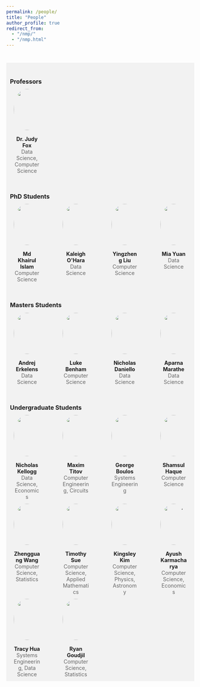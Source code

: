 ```yaml
---
permalink: /people/
title: "People"
author_profile: true
redirect_from: 
  - "/nmp/"
  - "/nmp.html"
---
```


<style>
.collaborator-group {
    text-align: left;
    background-color: #f2f2f2;
    margin: 0;
    padding-left: 10px;
    font-size: medium;
    padding-top: 40px;
}

.collaborators-row {
    display: flex;
    flex-wrap: wrap;
    justify-content: space-between;
    background-color: #f2f2f2;
    padding: 1% 0;
}

.collaborator {
    width: 14%;
    margin: 1% 4%;
    position: relative;
    transition: box-shadow 0.3s;
    background-color: transparent;
    text-align: center;
}

.collaborator img {
    width: 230px;
    height: 110px;
    border-radius: 50%;
    object-fit: cover;
    object-position: center;
    margin-bottom: 15px;
}

.collaborator-info {
    margin-top: 10px;
}

.collaborator-name {
    font-weight: bold;
    font-size: 1.0em;
}

.collaborator-details {
    font-size: 1.0em;
    color: #666;
}

.collaborators-row:nth-child(odd) {
    background-color: #f2f2f2;
}
</style>

<h1 id="contributors" class="title"></h1>

<h2 class="collaborator-group">Professors</h2>
<div class="collaborators-row">
    <div class="collaborator">
        <img class="fox-image" src="/JudyFox/images/JFox2 - Judy Fox.png" alt="Judy Fox">
        <div class="collaborator-name">Dr. Judy Fox</div>
        <div class="collaborator-details">Data Science, Computer Science</div>
    </div>
</div>

<h2 class="collaborator-group">PhD Students</h2>
<div class="collaborators-row">
    <div class="collaborator">
        <img src="/JudyFox/images/single - Md Khairul Islam.JPG" alt="Khairul Islam">
        <div class="collaborator-name">Md Khairul Islam</div>
        <div class="collaborator-details">Computer Science</div>
    </div>
    <div class="collaborator">
        <img src="/JudyFox/images/headshot.jpg" alt="Kaleigh O'Hara">
        <div class="collaborator-name">Kaleigh O'Hara</div>
        <div class="collaborator-details">Data Science</div>
    </div>
    <div class="collaborator">
        <img src="/JudyFox/images/IMG_9715 - Ian Liu.PNG" alt="Yingzheng Liu">
        <div class="collaborator-name">Yingzheng Liu</div>
        <div class="collaborator-details">Computer Science</div>
    </div>
    <div class="collaborator">
        <img src="/JudyFox/images/Mia Yuan.png" alt="Mia Yuan">
        <div class="collaborator-name">Mia Yuan</div>
        <div class="collaborator-details">Data Science</div>
    </div>
</div>

<h2 class="collaborator-group">Masters Students</h2>
<div class="collaborators-row">
    <div class="collaborator">
        <img src="/JudyFox/images/headshot - Andrej Erkelens.jpeg" alt="Andrej Erkelens">
        <div class="collaborator-name">Andrej Erkelens</div>
        <div class="collaborator-details">Data Science</div>
    </div>
    <div class="collaborator">
        <img src="/JudyFox/images/IMG-1170 - Luke Benham.jpg" alt="Luke Benham">
        <div class="collaborator-name">Luke Benham</div>
        <div class="collaborator-details">Computer Science</div>
    </div>
    <div class="collaborator">
        <img src="/JudyFox/images/NickProfile - Nicholas Daniello.png" alt="Nicholas Daniello">
        <div class="collaborator-name">Nicholas Daniello</div>
        <div class="collaborator-details">Data Science</div>
    </div>
    <div class="collaborator">
        <img src="/JudyFox/images/Aparna - Aparna Marathe.jpg" alt="Aparna Marathe">
        <div class="collaborator-name">Aparna Marathe</div>
        <div class="collaborator-details">Data Science</div>
    </div>
</div>

<h2 class="collaborator-group">Undergraduate Students</h2>
<div class="collaborators-row">
    <div class="collaborator">
        <img src="/JudyFox/images/Nicholas Kellogg.png" alt="Nicholas Kellogg">
        <div class="collaborator-name">Nicholas Kellogg</div>
        <div class="collaborator-details">Data Science, Economics</div>
    </div>
    <div class="collaborator">
        <img src="/JudyFox/images/Max Titov.JPG" alt="Maxim Titov">
        <div class="collaborator-name">Maxim Titov</div>
        <div class="collaborator-details">Computer Engineering, Circuits</div>
    </div>
    <div class="collaborator">
        <img src="/JudyFox/images/1594479822284 - George Boulos.jpg" alt="George Boulos">
        <div class="collaborator-name">George Boulos</div>
        <div class="collaborator-details">Systems Engineering</div>
    </div>
    <div class="collaborator">
        <img src="/JudyFox/images/Shamsul Rauf Haque.png" alt="Shamsul Haque">
        <div class="collaborator-name">Shamsul Haque</div>
        <div class="collaborator-details">Computer Science</div>
    </div>
    <div class="collaborator">
        <img src="/JudyFox/images/wzg6 - Zhengguang Wang.png" alt="Zhengguang Wang">
        <div class="collaborator-name">Zhengguang Wang</div>
        <div class="collaborator-details">Computer Science, Statistics</div>
    </div>
    <div class="collaborator">
        <img src="/JudyFox/images/TJS_headshot.jpg" alt="Timothy Sue">
        <div class="collaborator-name">Timothy Sue</div>
        <div class="collaborator-details">Computer Science, Applied Mathematics</div>
    </div>
    <div class="collaborator">
        <img src="/JudyFox/images/IMG_0343 - Kingsley Kim.JPG" alt="Kingsley Kim">
        <div class="collaborator-name">Kingsley Kim</div>
        <div class="collaborator-details">Computer Science, Physics, Astronomy</div>
    </div>
    <div class="collaborator">
        <img src="/JudyFox/images/ID Photo UVA - Ayush Karmacharya.PNG" alt="Ayush Karmacharya">
        <div class="collaborator-name">Ayush Karmacharya</div>
        <div class="collaborator-details">Computer Science, Economics</div>
    </div>
    <div class="collaborator">
        <img src="/JudyFox/images/IMG_8110 - Tracy Hua.jpg" alt="Tracy Hua">
        <div class="collaborator-name">Tracy Hua</div>
        <div class="collaborator-details">Systems Engineering, Data Science</div>
    </div>
    <div class="collaborator">
        <img src="/JudyFox/images/Ryan Goudjil.png" alt="Ryan Goudjil">
        <div class="collaborator-name">Ryan Goudjil</div>
        <div class="collaborator-details">Computer Science, Statistics</div>
    </div>
    <div class="collaborator"></div>
    <div class="collaborator"></div>
</div>
